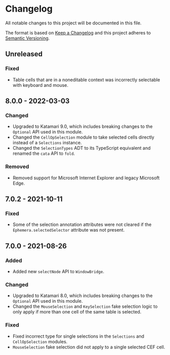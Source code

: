 # Changelog
All notable changes to this project will be documented in this file.

The format is based on [Keep a Changelog](http://keepachangelog.com/en/1.0.0/)
and this project adheres to [Semantic Versioning](http://semver.org/spec/v2.0.0.html).

## Unreleased

### Fixed
- Table cells that are in a noneditable context was incorrectly selectable with keyboard and mouse.

## 8.0.0 - 2022-03-03

### Changed
- Upgraded to Katamari 9.0, which includes breaking changes to the `Optional` API used in this module.
- Changed the `CellOpSelection` module to take selected cells directly instead of a `Selections` instance.
- Changed the `SelectionTypes` ADT to its TypeScript equivalent and renamed the `cata` API to `fold`.

### Removed
- Removed support for Microsoft Internet Explorer and legacy Microsoft Edge.

## 7.0.2 - 2021-10-11

### Fixed
- Some of the selection annotation attributes were not cleared if the `Ephemera.selectedSelector` attribute was not present.

## 7.0.0 - 2021-08-26

### Added
- Added new `selectNode` API to `WindowBridge`.

### Changed
- Upgraded to Katamari 8.0, which includes breaking changes to the `Optional` API used in this module.
- Changed the `MouseSelection` and `KeySelection` fake selection logic to only apply if more than one cell of the same table is selected.

### Fixed
- Fixed incorrect type for single selections in the `Selections` and `CellOpSelection` modules.
- `MouseSelection` fake selection did not apply to a single selected CEF cell.

